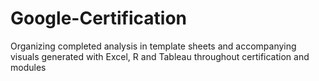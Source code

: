 # Google-Certification
Organizing completed analysis in template sheets and accompanying visuals generated with Excel, R and Tableau throughout certification and modules
